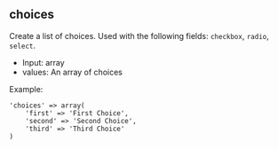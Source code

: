 ## choices

Create a list of choices. Used with the following fields: `checkbox`, `radio`, `select`.

* Input:  array
* values:  An array of choices

Example:
```
'choices' => array(
	'first' => 'First Choice',
	'second' => 'Second Choice',
	'third' => 'Third Choice'
)
```
